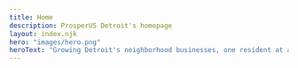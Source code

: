 ```yaml
---
title: Home
description: ProsperUS Detroit's homepage
layout: index.njk
hero: "images/hero.png"
heroText: "Growing Detroit's neighborhood businesses, one resident at a time."
---
```


